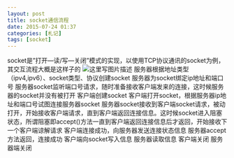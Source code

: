```yaml
---
layout: post
title: socket通信流程
date: 2015-07-24 01:37
categories: [札记]
tags: [socket]
---
```

socket是”打开—读/写—关闭”模式的实现，以使用TCP协议通讯的socket为例，其交互流程大概是这样子的
![这里写图片描述](http://img.blog.csdn.net/20150724013625616 "")
服务器根据地址类型（ipv4,ipv6）、socket类型、协议创建socket
服务器为socket绑定ip地址和端口号
服务器socket监听端口号请求，随时准备接收客户端发来的连接，这时候服务器的socket并没有被打开
客户端创建socket
客户端打开socket，根据服务器ip地址和端口号试图连接服务器socket
服务器socket接收到客户端socket请求，被动打开，开始接收客户端请求，直到客户端返回连接信息。这时候socket进入阻塞状态，所谓阻塞即accept()方法一直到客户端返回连接信息后才返回，开始接收下一个客户端谅解请求
客户端连接成功，向服务器发送连接状态信息
服务器accept方法返回，连接成功
客户端向socket写入信息
服务器读取信息
客户端关闭
服务器端关闭
